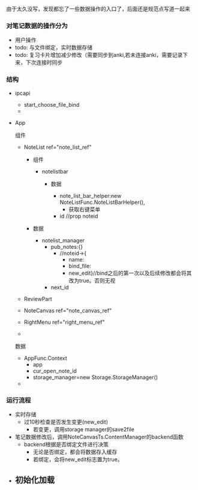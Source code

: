 由于太久没写，发现都忘了一些数据操作的入口了，后面还是规范点写道一起来

### 对笔记数据的操作分为

- 用户操作
- todo: 与文件绑定，实时数据存储
- todo: 复习卡片增加减少修改（需要同步到anki,若未连接anki，需要记录下来，下次连接时同步

### 结构

- ipcapi

  - start_choose_file_bind
  - 

- App

  组件

  - NoteList ref="note_list_ref"

    - 组件

      - notelistbar

        - 数据

          - note_list_bar_helper:new NoteListFunc.NoteListBarHelper(),
            - 获取右键菜单
          - id //prop noteid

          

    - 数据

      - notelist_manager
        - pub_notes:{} 
          - //noteid->{
            - name: 
            - bind_file:
            - new_edit}//bind之后的第一次以及后续修改都会将其改为true。否则无视
        - next_id

  - ReviewPart

  - NoteCanvas ref="note_canvas_ref"

  - RightMenu ref="right_menu_ref"

  - 

  数据

  - AppFunc.Context
    - app
    - cur_open_note_id
    - storage_manager=new Storage.StorageManager()
  - 

### 运行流程

- 实时存储
  - 过10秒检查是否发生变更(new_edit)
    - 若变更，调用storage manager的save2file
- 笔记数据修改后，调用NoteCanvasTs.ContentManager的backend函数
  - backend根据是否绑定文件进行决策
    - 无论是否绑定，都会将数据存入缓存
    - 若绑定，会将new_edit标志置为true。
- 初始化加载
  - 

